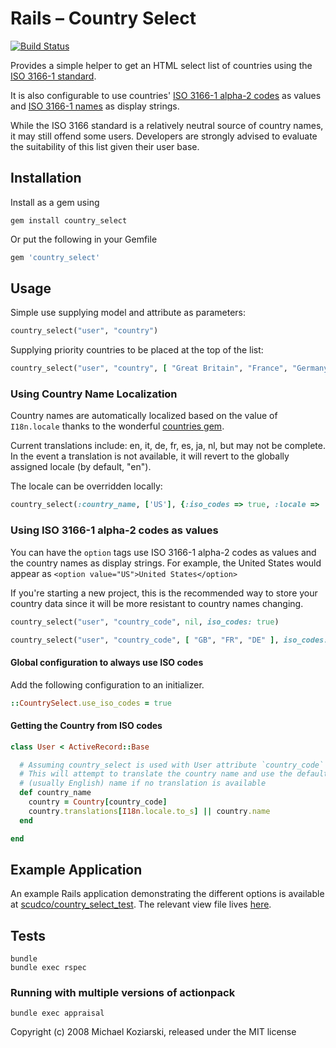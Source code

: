 # Rails – Country Select
[![Build Status](https://travis-ci.org/stefanpenner/country_select.png?branch=master)](https://travis-ci.org/stefanpenner/country_select)

Provides a simple helper to get an HTML select list of countries using the
[ISO 3166-1 standard](https://en.wikipedia.org/wiki/ISO_3166-1).

It is also configurable to use countries'
[ISO 3166-1 alpha-2 codes](https://en.wikipedia.org/wiki/ISO_3166-1_alpha-2)
as values and
[ISO 3166-1 names](https://en.wikipedia.org/wiki/ISO_3166-1)
as display strings.

While the ISO 3166 standard is a relatively neutral source of country
names, it may still offend some users. Developers are strongly advised
to evaluate the suitability of this list given their user base.

## Installation

Install as a gem using

```shell
gem install country_select
```
Or put the following in your Gemfile

```ruby
gem 'country_select'
```

## Usage

Simple use supplying model and attribute as parameters:

```ruby
country_select("user", "country")
```

Supplying priority countries to be placed at the top of the list:

```ruby
country_select("user", "country", [ "Great Britain", "France", "Germany" ])
```

### Using Country Name Localization
Country names are automatically localized based on the value of
`I18n.locale` thanks to the wonderful
[countries gem](https://github.com/hexorx/countries/).

Current translations include:
en, it, de, fr, es, ja, nl, but may not be complete. In the event a translation is 
not available, it will revert to the globally assigned locale (by default, "en").

The locale can be overridden locally:
```ruby
country_select(:country_name, ['US'], {:iso_codes => true, :locale => 'es'}) 
```

### Using ISO 3166-1 alpha-2 codes as values
You can have the `option` tags use ISO 3166-1 alpha-2 codes as values
and the country names as display strings. For example, the United States
would appear as `<option value="US">United States</option>`

If you're starting a new project, this is the recommended way to store
your country data since it will be more resistant to country names
changing.

```ruby
country_select("user", "country_code", nil, iso_codes: true)
```

```ruby
country_select("user", "country_code", [ "GB", "FR", "DE" ], iso_codes: true)
```

#### Global configuration to always use ISO codes
Add the following configuration to an initializer.

```ruby
::CountrySelect.use_iso_codes = true
```

#### Getting the Country from ISO codes

```ruby
class User < ActiveRecord::Base

  # Assuming country_select is used with User attribute `country_code`
  # This will attempt to translate the country name and use the default
  # (usually English) name if no translation is available
  def country_name
    country = Country[country_code]
    country.translations[I18n.locale.to_s] || country.name
  end

end
```
## Example Application

An example Rails application demonstrating the different options is available at [scudco/country_select_test](https://github.com/scudco/country_select_test). The relevant view file lives [here](https://github.com/scudco/country_select_test/blob/master/app/views/welcome/index.html.erb).

## Tests

```shell
bundle
bundle exec rspec
```

### Running with multiple versions of actionpack

```shell
bundle exec appraisal
```

Copyright (c) 2008 Michael Koziarski, released under the MIT license
